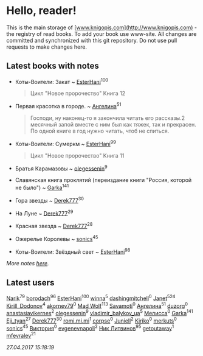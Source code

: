 # Hello, reader!
This is the main storage of [www.knigopis.com](http://www.knigopis.com) - the registry of read books.
To add your book use www-site. All changes are committed and synchronized with this git repository.
Do not use pull requests to make changes here.


## Latest books with notes
* Коты-Воители: Закат ~ [EsterHani](users/305/30558181-vkontakte)<sup>100</sup>
    > Цикл "Новое пророчество"
    > Книга 12

* Первая красотка в городе. ~ [Ангелина](users/837/83788782-vkontakte)<sup>51</sup>
    > Господи, ну наконец-то я закончила читать его рассказы.2 месячный запой вместе с ним был как тяжек, так и прекрасен. 
    > По одной книге в  год нужно читать, чтоб не спиться.

* Коты-Воители: Сумеркм ~ [EsterHani](users/305/30558181-vkontakte)<sup>99</sup>
    > Цикл "Новое пророчество"
    > Книга 11

* Братья Карамазовы ~ [olegessenin](users/390/3901448-vkontakte)<sup>9</sup>

* Славянская книга проклятий (переиздание книги "Россия, которой не было") ~ [Garka](users/115/115753719718250012620-google)<sup>141</sup>

* Гора звезды ~ [Derek777](users/153/15386028-yandex)<sup>30</sup>

* На Луне ~ [Derek777](users/153/15386028-yandex)<sup>29</sup>

* Красная звезда ~ [Derek777](users/153/15386028-yandex)<sup>28</sup>

* Ожерелье Королевы ~ [sonics](users/588/5880221-vkontakte)<sup>45</sup>

* Коты-Воители: Звёздный свет ~ [EsterHani](users/305/30558181-vkontakte)<sup>98</sup>


_More notes [here](latest_books_with_notes.md)._


## Latest users
[Narik](users/363/363723202-vkontakte)<sup>79</sup> 
[borodach](users/157/15706320-vkontakte)<sup>96</sup> 
[EsterHani](users/305/30558181-vkontakte)<sup>100</sup> 
[winna](users/372/37278708-vkontakte)<sup>5</sup> 
[dashingmitchell](users/783/783885219308986369-twitter)<sup>0</sup> 
[Janet](users/205/20565064-vkontakte)<sup>524</sup> 
[Kirill_Dodonov](users/870/870467263091830-facebook)<sup>4</sup> 
[akornev79](users/100/100804790935781057955-google)<sup>0</sup> 
[Mad Wolf](users/947/94738840-vkontakte)<sup>113</sup> 
[Savamoti](users/104/104163471263700572245-google)<sup>0</sup> 
[Ангелина](users/837/83788782-vkontakte)<sup>51</sup> 
[duzorg](users/194/19482065-yandex)<sup>0</sup> 
[anastasiavikernes](users/269/269147776-vkontakte)<sup>2</sup> 
[olegessenin](users/390/3901448-vkontakte)<sup>9</sup> 
[vladimir_balykov_ua](users/423/423302481-vkontakte)<sup>5</sup> 
[Мелисса](users/425/425258261-vkontakte)<sup>0</sup> 
[Garka](users/115/115753719718250012620-google)<sup>141</sup> 
[Eji_tyan](users/235/2352103981-twitter)<sup>27</sup> 
[Derek777](users/153/15386028-yandex)<sup>30</sup> 
[romi.mi.mi](users/396/396788383-instagram)<sup>1</sup> 
[corpse](users/118/118295716267928844957-google)<sup>0</sup> 
[Juniell](users/138/138380800-vkontakte)<sup>2</sup> 
[Kiriko](users/103/103574531484841086587-google)<sup>0</sup> 
[merkuts](users/385/38514219-vkontakte)<sup>0</sup> 
[sonics](users/588/5880221-vkontakte)<sup>45</sup> 
[Виктория](users/862/862102507195473-facebook)<sup>0</sup> 
[evgenevnapoli](users/390/39077651-vkontakte)<sup>2</sup> 
[Ник Литвинов](users/241/241974816-vkontakte)<sup>95</sup> 
[getoutaway](users/766/7660958-vkontakte)<sup>1</sup> 
[mfevralev](users/140/140966150-vkontakte)<sup>21</sup> 


_27.04.2017 15:18:19_
